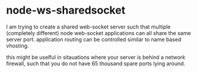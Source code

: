 # node-ws-sharedsocket
I am trying to create a shared web-socket server such that multiple (completely different) node web-socket applications can all share the same server port. application routing can be controlled similar to name based vhosting.

this might be uselful in sitauations where your server is behind a network firewall, such that you do not have 65 thousand spare ports lying around.
